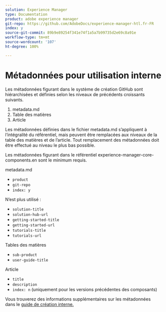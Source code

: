 ```yaml
---
solution: Experience Manager
type: Documentation
product: adobe experience manager
git-repo: https://github.com/AdobeDocs/experience-manager-htl.fr-FR
index: y
source-git-commit: 89b9e89254f341e74f1a5a7b99735d2e69c8a91e
workflow-type: tm+mt
source-wordcount: '107'
ht-degree: 100%

---
```



# Métadonnées pour utilisation interne

Les métadonnées figurant dans le système de création GitHub sont hiérarchisées et définies selon les niveaux de précédents croissants suivants.

1. metadata.md
1. Table des matières
1. Article

Les métadonnées définies dans le fichier metadata.md s’appliquent à l’intégralité du référentiel, mais peuvent être remplacées aux niveaux de la table des matières et de l’article. Tout remplacement des métadonnées doit être effectué au niveau le plus bas possible.

Les métadonnées figurant dans le référentiel experience-manager-core-components.en sont le minimum requis.

metadata.md

* `product`
* `git-repo`
* `index: y`

N’est plus utilisé :

* `solution-title`
* `solution-hub-url`
* `getting-started-title`
* `getting-started-url`
* `tutorials-title`
* `tutorials-url`

Tables des matières

* `sub-product`
* `user-guide-title`

Article

* `title`
* `description`
* `index: n` (uniquement pour les versions précédentes des composants)

Vous trouverez des informations supplémentaires sur les métadonnées dans le [guide de création interne.](https://experienceleague.adobe.com/docs/authoring-guide-exl/using/authoring/features/metadata.html?lang=fr#solution)
